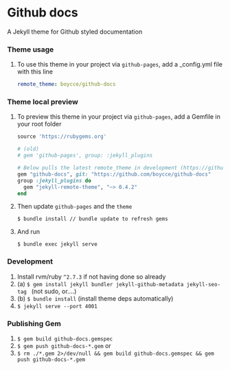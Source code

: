 # Github docs

A Jekyll theme for Github styled documentation

### Theme usage

1. To use this theme in your project via `github-pages`, add a _config.yml file with this line
    ```yaml
    remote_theme: boycce/github-docs
    ```

### Theme local preview

1. To preview this theme in your project via `github-pages`, add a Gemfile in your root folder
    ```ruby
    source 'https://rubygems.org'

    # (old)
    # gem 'github-pages', group: :jekyll_plugins

    # Below pulls the latest remote_theme in development (https://github.com/MichaelCurrin/jekyll-theme-quickstart/tree/gh-pages)
    gem "github-docs", git: "https://github.com/boycce/github-docs"
    group :jekyll_plugins do
      gem "jekyll-remote-theme", "~> 0.4.2"
    end
    ```
2. Then update `github-pages` and the `theme`
    ```
    $ bundle install // bundle update to refresh gems
    ```
3. And run
    ```
    $ bundle exec jekyll serve
    ```

### Development

1. Install rvm/ruby `^2.7.3` if not having done so already
2. (a) `$ gem install jekyll bundler jekyll-github-metadata jekyll-seo-tag ` (not sudo, or....)
3. (b) `$ bundle install` (install theme deps automatically)
4. `$ jekyll serve --port 4001`

### Publishing Gem

1. `$ gem build github-docs.gemspec`
2. `$ gem push github-docs-*.gem`
or
1. `$ rm ./*.gem 2>/dev/null && gem build github-docs.gemspec && gem push github-docs-*.gem`
